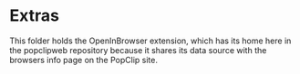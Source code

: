 # Extras

This folder holds the OpenInBrowser extension, which has its home here in the
popclipweb repository because it shares its data source with the browsers info
page on the PopClip site.
